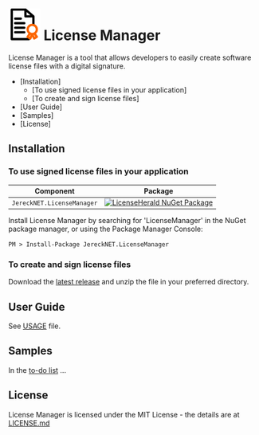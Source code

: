 # ![License Manager Logo](images/Manager.png) License Manager

License Manager is a tool that allows developers to easily create software license files with a digital signature.

* [Installation]
  * [To use signed license files in your application]
  * [To create and sign license files]
* [User Guide]
* [Samples]
* [License]

## Installation
### To use signed license files in your application
| Component                     | Package                                                                                                                                              |
|-------------------------------|------------------------------------------------------------------------------------------------------------------------------------------------------|
| `JereckNET.LicenseManager` | [![LicenseHerald NuGet Package](https://img.shields.io/nuget/v/JereckNET.LicenseManager.svg)](https://www.nuget.org/packages/JereckNET.LicenseHerald) |

Install License Manager by searching for 'LicenseManager'  in the NuGet package manager, or using the Package Manager Console:

```
PM > Install-Package JereckNET.LicenseManager
```

### To create and sign license files
Download the [latest release](https://github.com/JereckNET/LicenseManager/releases) and unzip the file in your preferred directory.

## User Guide
See [USAGE](USAGE.md) file.

## Samples
In the [to-do list](https://github.com/JereckNET/LicenseManager/issues/3) ...
## License

License Manager is licensed under the MIT License - the details are at [LICENSE.md](LICENSE.md)
